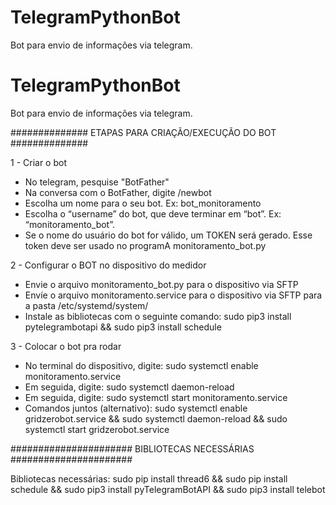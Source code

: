 # TelegramPythonBot
Bot para envio de informações via telegram.

# TelegramPythonBot
Bot para envio de informações via telegram. 

############## ETAPAS PARA CRIAÇÃO/EXECUÇÃO DO BOT ##############

1 - Criar o bot
- No telegram, pesquise "BotFather"
- Na conversa com o BotFather, digite /newbot
- Escolha um nome para o seu bot. Ex: bot_monitoramento
- Escolha o “username” do bot, que deve terminar em “bot”. Ex: “monitoramento_bot”.
- Se o nome do usuário do bot for válido, um TOKEN será gerado. Esse token deve ser usado no programA monitoramento_bot.py 

2 - Configurar o BOT no dispositivo do medidor
- Envie o arquivo monitoramento_bot.py para o dispositivo via SFTP
- Envíe o arquivo monitoramento.service para o dispositivo via SFTP para a pasta /etc/systemd/system/ 
- Instale as bibliotecas com o seguinte comando:
	sudo pip3 install pytelegrambotapi && sudo pip3 install schedule 

3 - Colocar o bot pra rodar
- No terminal do dispositivo, digite: 
	sudo systemctl enable monitoramento.service
- Em seguida, digite:
	sudo systemctl daemon-reload
- Em seguida, digite:
	sudo systemctl start monitoramento.service
- Comandos juntos (alternativo):
 	sudo systemctl enable gridzerobot.service && sudo systemctl daemon-reload && sudo systemctl start gridzerobot.service

###################### BIBLIOTECAS NECESSÁRIAS ######################

Bibliotecas necessárias:
sudo pip install thread6 && 
sudo pip install schedule &&
sudo pip3 install pyTelegramBotAPI &&
sudo pip3 install telebot
